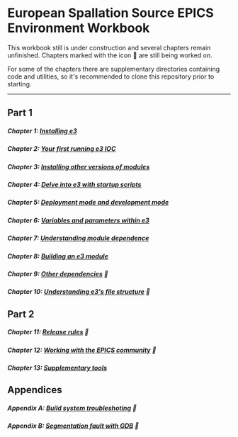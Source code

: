 # European Spallation Source EPICS Environment Workbook

This workbook still is under construction and several chapters remain unfinished. Chapters marked with the icon :construction: are still being worked on.

For some of the chapters there are supplementary directories containing code and utilities, so it's recommended to clone this repository prior to starting.

---

## Part 1

##### Chapter 1: [Installing e3](chapter01.md)
##### Chapter 2: [Your first running e3 IOC](chapter02.md)
##### Chapter 3: [Installing other versions of modules](chapter03.md)
##### Chapter 4: [Delve into e3 with startup scripts](chapter04.md)
##### Chapter 5: [Deployment mode and development mode](chapter05.md)
##### Chapter 6: [Variables and parameters within e3](chapter06.md)
##### Chapter 7: [Understanding module dependence](chapter07.md)
##### Chapter 8: [Building an e3 module](chapter08.md)
##### Chapter 9: [Other dependencies](chapter09.md) :construction:
##### Chapter 10: [Understanding e3's file structure](chapter10.md) :construction: 

## Part 2

##### Chapter 11: [Release rules](chapter11.md) :construction:
##### Chapter 12: [Working with the EPICS community](chapter12.md) :construction:
##### Chapter 13: [Supplementary tools](chapter13.md)

## Appendices

##### Appendix A: [Build system troubleshoting](appendixA.md) :construction:
##### Appendix B: [Segmentation fault with GDB](appendixB.md) :construction:
